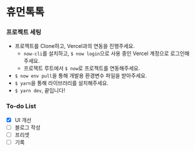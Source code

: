 # 휴먼톡톡

### 프로젝트 세팅
- 프로젝트를 Clone하고, Vercel과의 연동을 진행주세요.
  - `now-cli`를 설치하고, `$ now login`으로 사용 중인 Vercel 계정으로 로그인해주세요.
  - 프로젝트 루트에서 `$ now`로 프로젝트를 연동해주세요.
- `$ now env pull`을 통해 개발용 환경변수 파일을 받아주세요.
- `$ yarn`을 통해 라이브러리를 설치해주세요.
- `$ yarn dev`, 끝입니다!

### To-do List
- [x] UI 개선
- [ ] 블로그 작성
- [ ] 프리셋
- [ ] 기록
